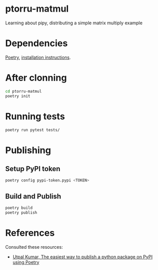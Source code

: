 # ptorru-matmul

Learning about pipy, distributing a simple matrix multiply example

# Dependencies

[Poetry](https://python-poetry.org), [installation instructions](https://python-poetry.org/docs/).

# After clonning

```bash
cd ptorru-matmul
poetry init
```

# Running tests

```bash
poetry run pytest tests/
```

# Publishing

## Setup PyPI token

```bash
poetry config pypi-token.pypi <TOKEN>
```

## Build and Publish

```bash
poetry build
poetry publish
```

# References

Consulted these resources:

- [Utpal Kumar, The easiest way to publish a python package on PyPI using Poetry](https://www.earthinversion.com/utilities/easiest-way-to-publish-a-python-package-using-poetry/)
